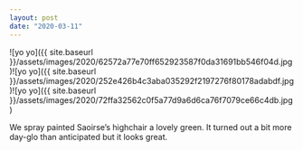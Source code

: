 ```yaml
---
layout: post
date: "2020-03-11"
---
```


![yo yo]({{ site.baseurl }}/assets/images/2020/62572a77e70ff652923587f0da31691bb546f04d.jpg)![yo yo]({{ site.baseurl }}/assets/images/2020/252e426b4c3aba035292f2197276f80178adabdf.jpg)![yo yo]({{ site.baseurl }}/assets/images/2020/72ffa32562c0f5a77d9a6d6ca76f7079ce66c4db.jpg)

We spray painted Saoirse’s highchair a lovely green. It turned out a bit more day-glo than anticipated but it looks great.
